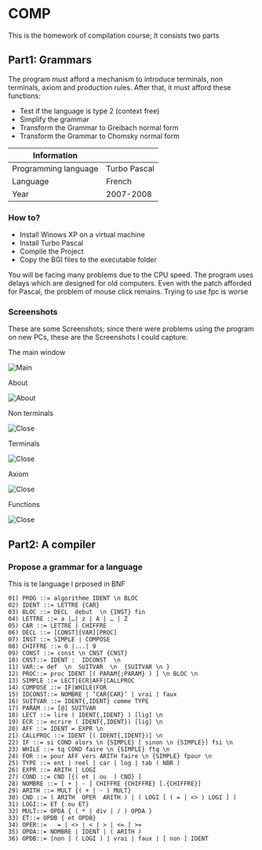 # COMP

This is the homework of compilation course; It consists two parts

## Part1: Grammars
The program must afford a mechanism to introduce terminals, non terminals, axiom and production rules.
After that, it must afford these functions:
* Test if the language is type 2 (context free)
* Simplify the grammar
* Transform the Grammar to Greibach normal form
* Transform the Grammar to Chomsky normal form

|   Information  | |
|------------- | ------------- |
| Programming language  | Turbo Pascal  |
| Language  | French  |
| Year | 2007-2008  |

### How to?
* Install Winows XP on a virtual machine
* Install Turbo Pascal
* Compile the Project
* Copy the BGI files to the executable folder

You will be facing many problems due to the CPU speed.
The program uses delays which are designed for old computers.
Even with the patch afforded for Pascal, the problem of mouse click remains.
Trying to use fpc is worse

### Screenshots

These are some Screenshots; since there were problems using the program on new PCs, these are the
Screenshots I could capture.

The main window

![Main](img/main.png "The main window")

About

![About](img/about.png "About")

Non terminals

![Close](img/n.png)

Terminals

![Close](img/v.png)

Axiom

![Close](img/s.png)

Functions

![Close](img/fct.png)


## Part2: A compiler

### Propose a grammar for a language
This is te language I prposed in BNF
```
01) PROG ::= algorithme IDENT \n BLOC
02) IDENT ::= LETTRE {CAR}
03) BLOC ::= DECL  debut  \n {INST} fin
04) LETTRE ::= a |…| z | A | … | Z
05) CAR ::= LETTRE | CHIFFRE
06) DECL ::= [CONST][VAR][PROC]
07) INST ::= SIMPLE | COMPOSE
08) CHIFFRE ::= 0 |...| 9
09) CONST ::= const \n CNST {CNST}
10) CNST::= IDENT :  IDCONST  \n
11) VAR::= def  \n  SUITVAR  \n  {SUITVAR \n }
12) PROC::= proc IDENT [( PARAM{;PARAM} ) ] \n BLOC \n
13) SIMPLE ::= LECT|ECR|AFF|CALLPROC
14) COMPOSE ::= IF|WHILE|FOR
15) IDCONST::= NOMBRE | ’CAR{CAR}’ | vrai | faux
16) SUITVAR ::= IDENT{,IDENT} comme TYPE
17) PARAM ::= [@] SUITVAR
18) LECT ::= lire ( IDENT{,IDENT} ) [lig] \n
19) ECR ::= ecrire ( IDENT{,IDENT}) [lig] \n
20) AFF ::= IDENT = EXPR \n
21) CALLPROC ::= IDENT [( IDENT{,IDENT})] \n
22) IF ::= si COND alors \n {SIMPLE} [ sinon \n {SIMPLE}] fsi \n
23) WHILE ::= tq COND faire \n {SIMPLE} ftq \n
24) FOR ::= pour AFF vers ARITH faire \n {SIMPLE} fpour \n
25) TYPE ::= ent | reel | car | log | tab ( NBR )
26) EXPR ::= ARITH | LOGI
27) COND ::= CND [{( et | ou  ) CND} ]
28) NOMBRE ::= [ + | - ] CHIFFRE {CHIFFRE} [.{CHIFFRE}]
29) ARITH ::= MULT {( + | - ) MULT}
30) CND ::= ( ARITH  OPER  ARITH ) | ( LOGI [ ( = | <> ) LOGI ] )
31) LOGI::= ET { ou ET}
32) MULT::= OPDA { ( * | div | / ) OPDA }
33) ET::= OPDB { et OPDB}
34) OPER::=   = | <> | < | > | <= | >=
35) OPDA::= NOMBRE | IDENT | ( ARITH )
36) OPDB::= [non ] ( LOGI ) | vrai | faux | [ non ] IDENT
```
